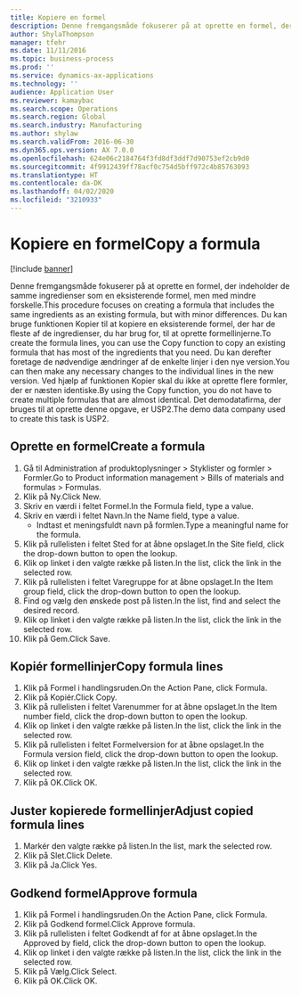 ```yaml
---
title: Kopiere en formel
description: Denne fremgangsmåde fokuserer på at oprette en formel, der indeholder de samme ingredienser som en eksisterende formel, men med mindre forskelle.
author: ShylaThompson
manager: tfehr
ms.date: 11/11/2016
ms.topic: business-process
ms.prod: ''
ms.service: dynamics-ax-applications
ms.technology: ''
audience: Application User
ms.reviewer: kamaybac
ms.search.scope: Operations
ms.search.region: Global
ms.search.industry: Manufacturing
ms.author: shylaw
ms.search.validFrom: 2016-06-30
ms.dyn365.ops.version: AX 7.0.0
ms.openlocfilehash: 624e06c2184764f3fd8df3ddf7d90753ef2cb9d0
ms.sourcegitcommit: 4f9912439ff78acf0c754d5bff972c4b85763093
ms.translationtype: HT
ms.contentlocale: da-DK
ms.lasthandoff: 04/02/2020
ms.locfileid: "3210933"
---
```

# <a name="copy-a-formula"></a><span data-ttu-id="852d7-103">Kopiere en formel</span><span class="sxs-lookup"><span data-stu-id="852d7-103">Copy a formula</span></span>

[!include [banner](../../includes/banner.md)]

<span data-ttu-id="852d7-104">Denne fremgangsmåde fokuserer på at oprette en formel, der indeholder de samme ingredienser som en eksisterende formel, men med mindre forskelle.</span><span class="sxs-lookup"><span data-stu-id="852d7-104">This procedure focuses on creating a formula that includes the same ingredients as an existing formula, but with minor differences.</span></span> <span data-ttu-id="852d7-105">Du kan bruge funktionen Kopier til at kopiere en eksisterende formel, der har de fleste af de ingredienser, du har brug for, til at oprette formellinjerne.</span><span class="sxs-lookup"><span data-stu-id="852d7-105">To create the formula lines, you can use the Copy function to copy an existing formula that has most of the ingredients that you need.</span></span> <span data-ttu-id="852d7-106">Du kan derefter foretage de nødvendige ændringer af de enkelte linjer i den nye version.</span><span class="sxs-lookup"><span data-stu-id="852d7-106">You can then make any necessary changes to the individual lines in the new version.</span></span> <span data-ttu-id="852d7-107">Ved hjælp af funktionen Kopier skal du ikke at oprette flere formler, der er næsten identiske.</span><span class="sxs-lookup"><span data-stu-id="852d7-107">By using the Copy function, you do not have to create multiple formulas that are almost identical.</span></span> <span data-ttu-id="852d7-108">Det demodatafirma, der bruges til at oprette denne opgave, er USP2.</span><span class="sxs-lookup"><span data-stu-id="852d7-108">The demo data company used to create this task is USP2.</span></span>


## <a name="create-a-formula"></a><span data-ttu-id="852d7-109">Oprette en formel</span><span class="sxs-lookup"><span data-stu-id="852d7-109">Create a formula</span></span>
1. <span data-ttu-id="852d7-110">Gå til Administration af produktoplysninger > Styklister og formler > Formler.</span><span class="sxs-lookup"><span data-stu-id="852d7-110">Go to Product information management > Bills of materials and formulas > Formulas.</span></span>
2. <span data-ttu-id="852d7-111">Klik på Ny.</span><span class="sxs-lookup"><span data-stu-id="852d7-111">Click New.</span></span>
3. <span data-ttu-id="852d7-112">Skriv en værdi i feltet Formel.</span><span class="sxs-lookup"><span data-stu-id="852d7-112">In the Formula field, type a value.</span></span>
4. <span data-ttu-id="852d7-113">Skriv en værdi i feltet Navn.</span><span class="sxs-lookup"><span data-stu-id="852d7-113">In the Name field, type a value.</span></span>
    * <span data-ttu-id="852d7-114">Indtast et meningsfuldt navn på formlen.</span><span class="sxs-lookup"><span data-stu-id="852d7-114">Type a meaningful name for the formula.</span></span>  
5. <span data-ttu-id="852d7-115">Klik på rullelisten i feltet Sted for at åbne opslaget.</span><span class="sxs-lookup"><span data-stu-id="852d7-115">In the Site field, click the drop-down button to open the lookup.</span></span>
6. <span data-ttu-id="852d7-116">Klik op linket i den valgte række på listen.</span><span class="sxs-lookup"><span data-stu-id="852d7-116">In the list, click the link in the selected row.</span></span>
7. <span data-ttu-id="852d7-117">Klik på rullelisten i feltet Varegruppe for at åbne opslaget.</span><span class="sxs-lookup"><span data-stu-id="852d7-117">In the Item group field, click the drop-down button to open the lookup.</span></span>
8. <span data-ttu-id="852d7-118">Find og vælg den ønskede post på listen.</span><span class="sxs-lookup"><span data-stu-id="852d7-118">In the list, find and select the desired record.</span></span>
9. <span data-ttu-id="852d7-119">Klik op linket i den valgte række på listen.</span><span class="sxs-lookup"><span data-stu-id="852d7-119">In the list, click the link in the selected row.</span></span>
10. <span data-ttu-id="852d7-120">Klik på Gem.</span><span class="sxs-lookup"><span data-stu-id="852d7-120">Click Save.</span></span>

## <a name="copy-formula-lines"></a><span data-ttu-id="852d7-121">Kopiér formellinjer</span><span class="sxs-lookup"><span data-stu-id="852d7-121">Copy formula lines</span></span>
1. <span data-ttu-id="852d7-122">Klik på Formel i handlingsruden.</span><span class="sxs-lookup"><span data-stu-id="852d7-122">On the Action Pane, click Formula.</span></span>
2. <span data-ttu-id="852d7-123">Klik på Kopiér.</span><span class="sxs-lookup"><span data-stu-id="852d7-123">Click Copy.</span></span>
3. <span data-ttu-id="852d7-124">Klik på rullelisten i feltet Varenummer for at åbne opslaget.</span><span class="sxs-lookup"><span data-stu-id="852d7-124">In the Item number field, click the drop-down button to open the lookup.</span></span>
4. <span data-ttu-id="852d7-125">Klik op linket i den valgte række på listen.</span><span class="sxs-lookup"><span data-stu-id="852d7-125">In the list, click the link in the selected row.</span></span>
5. <span data-ttu-id="852d7-126">Klik på rullelisten i feltet Formelversion for at åbne opslaget.</span><span class="sxs-lookup"><span data-stu-id="852d7-126">In the Formula version field, click the drop-down button to open the lookup.</span></span>
6. <span data-ttu-id="852d7-127">Klik op linket i den valgte række på listen.</span><span class="sxs-lookup"><span data-stu-id="852d7-127">In the list, click the link in the selected row.</span></span>
7. <span data-ttu-id="852d7-128">Klik på OK.</span><span class="sxs-lookup"><span data-stu-id="852d7-128">Click OK.</span></span>

## <a name="adjust-copied-formula-lines"></a><span data-ttu-id="852d7-129">Juster kopierede formellinjer</span><span class="sxs-lookup"><span data-stu-id="852d7-129">Adjust copied formula lines</span></span>
1. <span data-ttu-id="852d7-130">Markér den valgte række på listen.</span><span class="sxs-lookup"><span data-stu-id="852d7-130">In the list, mark the selected row.</span></span>
2. <span data-ttu-id="852d7-131">Klik på Slet.</span><span class="sxs-lookup"><span data-stu-id="852d7-131">Click Delete.</span></span>
3. <span data-ttu-id="852d7-132">Klik på Ja.</span><span class="sxs-lookup"><span data-stu-id="852d7-132">Click Yes.</span></span>

## <a name="approve-formula"></a><span data-ttu-id="852d7-133">Godkend formel</span><span class="sxs-lookup"><span data-stu-id="852d7-133">Approve formula</span></span>
1. <span data-ttu-id="852d7-134">Klik på Formel i handlingsruden.</span><span class="sxs-lookup"><span data-stu-id="852d7-134">On the Action Pane, click Formula.</span></span>
2. <span data-ttu-id="852d7-135">Klik på Godkend formel.</span><span class="sxs-lookup"><span data-stu-id="852d7-135">Click Approve formula.</span></span>
3. <span data-ttu-id="852d7-136">Klik på rullelisten i feltet Godkendt af for at åbne opslaget.</span><span class="sxs-lookup"><span data-stu-id="852d7-136">In the Approved by field, click the drop-down button to open the lookup.</span></span>
4. <span data-ttu-id="852d7-137">Klik op linket i den valgte række på listen.</span><span class="sxs-lookup"><span data-stu-id="852d7-137">In the list, click the link in the selected row.</span></span>
5. <span data-ttu-id="852d7-138">Klik på Vælg.</span><span class="sxs-lookup"><span data-stu-id="852d7-138">Click Select.</span></span>
6. <span data-ttu-id="852d7-139">Klik på OK.</span><span class="sxs-lookup"><span data-stu-id="852d7-139">Click OK.</span></span>

